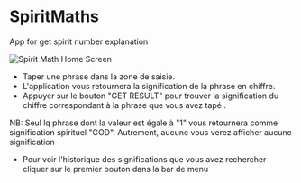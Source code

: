 # SpiritMaths
App for get spirit number explanation

![Spirit Math Home Screen](/Images/spirit_math1.png?raw=true "Home Screen")

- Taper une phrase dans la zone de saisie.
- L'application vous retournera la signification de la phrase en chiffre.
- Appuyer sur le bouton "GET RESULT" pour trouver la signification du chiffre correspondant à la phrase que vous avez tapé .

NB: Seul lq phrase dont la valeur est égale à "1" vous retournera comme signification spirituel "GOD". Autrement, aucune vous verez afficher aucune signification
- Pour voir l'historique des significations que vous avez rechercher cliquer sur le premier bouton dans la bar de menu
